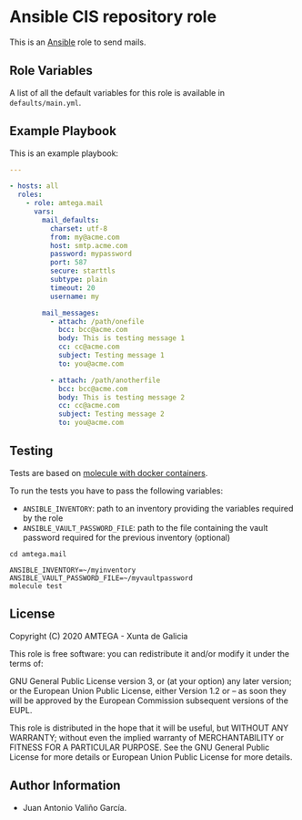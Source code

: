 # Ansible CIS repository role

This is an [Ansible](http://www.ansible.com) role to send mails.

## Role Variables

A list of all the default variables for this role is available in `defaults/main.yml`.

## Example Playbook

This is an example playbook:

```yaml
---

- hosts: all
  roles:
    - role: amtega.mail
      vars:
        mail_defaults:
          charset: utf-8
          from: my@acme.com
          host: smtp.acme.com
          password: mypassword
          port: 587
          secure: starttls          
          subtype: plain
          timeout: 20          
          username: my

        mail_messages:
          - attach: /path/onefile
            bcc: bcc@acme.com
            body: This is testing message 1
            cc: cc@acme.com        
            subject: Testing message 1
            to: you@acme.com

          - attach: /path/anotherfile
            bcc: bcc@acme.com
            body: This is testing message 2
            cc: cc@acme.com        
            subject: Testing message 2
            to: you@acme.com            
```

## Testing

Tests are based on [molecule with docker containers](https://molecule.readthedocs.io/en/latest/installation.html).

To run the tests you have to pass the following variables:

- `ANSIBLE_INVENTORY`: path to an inventory providing the variables required by the role
- `ANSIBLE_VAULT_PASSWORD_FILE`: path to the file containing the vault password required for the previous inventory (optional)

```shell
cd amtega.mail

ANSIBLE_INVENTORY=~/myinventory ANSIBLE_VAULT_PASSWORD_FILE=~/myvaultpassword
molecule test
```

## License

Copyright (C) 2020 AMTEGA - Xunta de Galicia

This role is free software: you can redistribute it and/or modify it under the terms of:

GNU General Public License version 3, or (at your option) any later version; or the European Union Public License, either Version 1.2 or – as soon they will be approved by the European Commission ­subsequent versions of the EUPL.

This role is distributed in the hope that it will be useful, but WITHOUT ANY WARRANTY; without even the implied warranty of MERCHANTABILITY or FITNESS FOR A PARTICULAR PURPOSE.  See the GNU General Public License for more details or European Union Public License for more details.

## Author Information

- Juan Antonio Valiño García.
